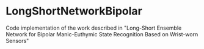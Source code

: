 # LongShortNetworkBipolar
Code implementation of the work described in "Long-Short Ensemble Network for Bipolar Manic-Euthymic State Recognition Based on Wrist-worn Sensors"
